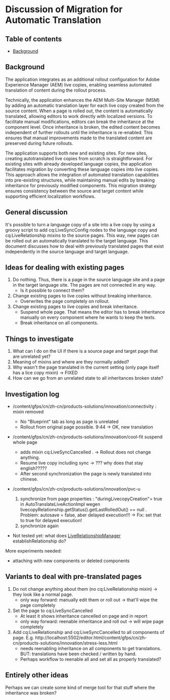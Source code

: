 # Discussion of Migration for Automatic Translation

## Table of contents

- [Background](#background)

## Background

The application integrates as an additional rollout configuration for Adobe Experience Manager (AEM) live copies,
enabling seamless automated translation of content during the rollout process.

Technically, the application enhances the AEM Multi-Site Manager (MSM) by adding an automatic translation layer for each
live copy created from the source content. When a page is rolled out, the content is automatically translated, allowing
editors to work directly with localized versions. To facilitate manual modifications, editors can break the inheritance
at the component level. Once inheritance is broken, the edited content becomes independent of further rollouts until the
inheritance is re-enabled. This ensures that manual improvements made to the translated content are preserved during
future rollouts.

The application supports both new and existing sites. For new sites, creating autotranslated live copies from scratch is
straightforward. For existing sites with already developed language copies, the application facilitates migration by
converting these language copies into live copies. This approach allows the integration of automated translation
capabilities into pre-existing structures, while maintaining manual edits by breaking inheritance for previously
modified components. This migration strategy ensures consistency between the source and target content while supporting
efficient localization workflows.

## General discussion

It's possible to turn a language copy of a site into a live copy by using a groovy script to add
cq:LiveSyncConfig nodes to the language copy and cq:LiveRelationship mixins to the source pages. This way, new pages
can be rolled out an automatically translated to the target language. This document discusses how to deal with
previously translated pages that exist independently in the source language and target language.

## Ideas for dealing with existing pages

1. Do nothing. Thus, there is a page in the source language site and a page in the target language site. The pages are
   not connected in any way.
    - Is it possible to connect them?
2. Change existing pages to live copies without breaking inheritance.
    - Overwrites the page completely on rollout.
3. Change existing pages to live copies and break inheritance.
    - Suspend whole page. That means the editor has to break inheritance manually on every component where he wants
      to keep the texts.
    - Break inheritance on all components.

## Things to investigate

1. What can I do on the UI if there is a source page and target page that are unrelated yet?
2. Meaning of mixins and where are they normally added?
3. Why wasn't the page translated in the current setting (only page itself has a lice copy mixin) -> FIXED
4. How can we go from an unrelated state to all inheritances broken state?

## Investigation log

- /content/gfps/cn/zh-cn/products-solutions/innovation/connectivity : mixin removed
    - No "Blueprint" tab as long as page is unrelated
    - Rollout from original page possible. 9:44 -> OK, new translation
- /content/gfps/cn/zh-cn/products-solutions/innovation/cool-fit suspend whole page
    - adds mixin cq:LiveSyncCancelled . -> Rollout does not change anything.
    - Resume live copy including sync -> ??? why does that stay english?????
    - After second synchronization the page is newly translated into chinese.
- /content/gfps/cn/zh-cn/products-solutions/innovation/pvc-u
    1. synchronize from page properties : "duringLivecopyCreation"= true in AutoTranslateLiveActionImpl wegen
       livecopyRelationship.getStatus().getLastRolledOut() == null . Problem: autosave = false, aber delayed
       execution!!!
       -> Fix: set that to true for delayed execution!
    2. synchronize again

- Not tested yet: what does
  [LiveRelationshipManager](https://developer.adobe.com/experience-manager/reference-materials/6-5/javadoc/com/day/cq/wcm/msm/api/LiveRelationshipManager.html)
  establishRelationship do?

More experiments needed:

- attaching with new components or deleted components

## Variants to deal with pre-translated pages

1. Do not change anything about them (no cq:LiveRelationship mixin) -> they look like a normal page.
    - only way forward: manually edit them or roll out -> that'll wipe the page completely
2. Set the page to cq:LiveSyncCancelled
    - At least it shows inheritance cancelled on page and in report
    - only way forward: reenable inheritance and roll out -> will wipe page completely
3. Add cq:LiveRelationship and cq:LiveSyncCancelled to all components of page. E.g.
   http://localhost:5502/editor.html/content/gfps/cn/zh-cn/products-solutions/innovation/stress-less.html
    - needs reenabling inheritance on all components to get translations. BUT: translations have been checked /
      written by hand.
    - Perhaps workflow to reenable all and set all as properly translated?

## Entirely other ideas

Perhaps we can create some kind of merge tool for that stuff where the inheritance was broken?

